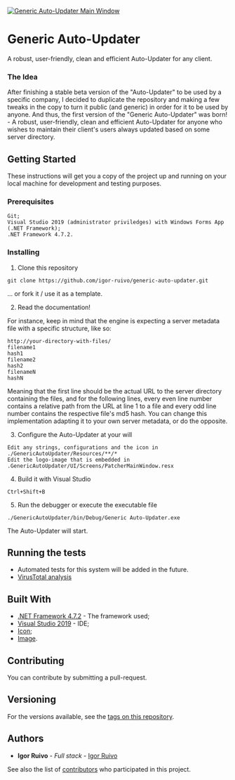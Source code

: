 <a href="https://github.com/igor-ruivo/generic-auto-updater"><img src="https://i.imgur.com/CiK4UzA.png" title="Generic Auto-Updater Main Window" alt="Generic Auto-Updater Main Window"></a>
# Generic Auto-Updater

A robust, user-friendly, clean and efficient Auto-Updater for any client.

### The Idea

After finishing a stable beta version of the "Auto-Updater" to be used by a specific company, I decided to duplicate the repository and making a few tweaks in the copy to turn it public (and generic) in order for it to be used by anyone. And thus, the first version of the "Generic Auto-Updater" was born! - A robust, user-friendly, clean and efficient Auto-Updater for anyone who wishes to maintain their client's users always updated based on some server directory.

## Getting Started

These instructions will get you a copy of the project up and running on your local machine for development and testing purposes.

### Prerequisites

```
Git;
Visual Studio 2019 (administrator priviledges) with Windows Forms App (.NET Framework);
.NET Framework 4.7.2.
```

### Installing

1. Clone this repository

```
git clone https://github.com/igor-ruivo/generic-auto-updater.git
```
... or fork it / use it as a template.

2. Read the documentation!

For instance, keep in mind that the engine is expecting a server metadata file with a specific structure, like so:

```
http://your-directory-with-files/
filename1
hash1
filename2
hash2
filenameN
hashN
```
Meaning that the first line should be the actual URL to the server directory containing the files, and for the following lines, every even line number contains a relative path from the URL at line 1 to a file and every odd line number contains the respective file's md5 hash. You can change this implementation adapting it to your own server metadata, or do the opposite.

3. Configure the Auto-Updater at your will

```
Edit any strings, configurations and the icon in ./GenericAutoUpdater/Resources/**/*
Edit the logo-image that is embedded in .GenericAutoUpdater/UI/Screens/PatcherMainWindow.resx
```

4. Build it with Visual Studio

```
Ctrl+Shift+B
```

5. Run the debugger or execute the executable file

```
./GenericAutoUpdater/bin/Debug/Generic Auto-Updater.exe
```

The Auto-Updater will start.

## Running the tests

* Automated tests for this system will be added in the future.
* [VirusTotal analysis](https://www.virustotal.com/gui/file/68d7fbd90c0d63dd60707c105a74051a5bed688d76e1a868e7a42c97f0887527/detection)

## Built With

* [.NET Framework 4.7.2](https://dotnet.microsoft.com/download/dotnet-framework/net472) - The framework used;
* [Visual Studio 2019](https://visualstudio.microsoft.com/) - IDE;
* [Icon](https://icon-icons.com/pt/download/106672/ICO/128/);
* [Image](https://www.nicepng.com/png/detail/246-2467547_your-logo-here-your-logo-here-logo-png.png).

## Contributing

You can contribute by submitting a pull-request.

## Versioning

For the versions available, see the [tags on this repository](https://github.com/igor-ruivo/generic-auto-updater/tags). 

## Authors

* **Igor Ruivo** - *Full stack* - [Igor Ruivo](https://www.linkedin.com/in/igor-ruivo/)

See also the list of [contributors](https://github.com/igor-ruivo/generic-auto-updater/contributors) who participated in this project.

